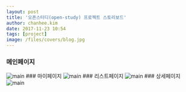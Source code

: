 ```yaml
---
layout: post
title: '오픈스터디(open-study) 프로젝트 스토리보드'
author: chanhee.kim
date: 2017-11-23 10:54
tags: [project]
image: /files/covers/blog.jpg
---
```


### 메인페이지
<img src="{{ site.baseurl }}/assets/images/blog/main.PNG" alt="main">
### 마이페이지
<img src="{{ site.baseurl }}/assets/images/blog/mypage.PNG" alt="main">
### 리스트페이지
<img src="{{ site.baseurl }}/assets/images/blog/listpage.PNG" alt="main">
### 상세페이지
<img src="{{ site.baseurl }}/assets/images/blog/detailpage.PNG" alt="main">

